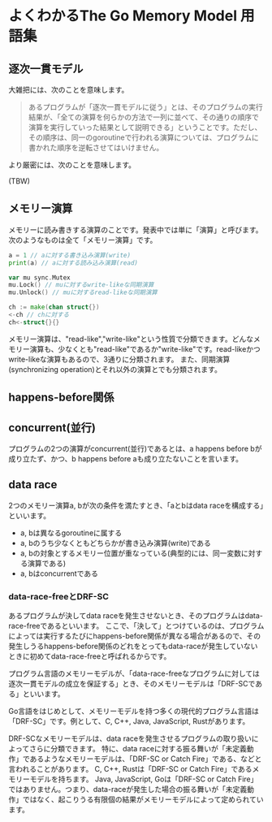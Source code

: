 # よくわかるThe Go Memory Model 用語集

## 逐次一貫モデル

大雑把には、次のことを意味します。

> あるプログラムが「逐次一貫モデルに従う」とは、そのプログラムの実行結果が、「全ての演算を何らかの方法で一列に並べて、その通りの順序で演算を実行していった結果として説明できる」ということです。ただし、その順序は、同一のgoroutineで行われる演算については、プログラムに書かれた順序を逆転させてはいけません。

より厳密には、次のことを意味します。

(TBW)

## メモリー演算

メモリーに読み書きする演算のことです。発表中では単に「演算」と呼びます。次のようなものは全て「メモリー演算」です。

```go
a = 1 // aに対する書き込み演算(write)
print(a) // aに対する読み込み演算(read)

var mu sync.Mutex
mu.Lock() // muに対するwrite-likeな同期演算
mu.Unlock() // muに対するread-likeな同期演算

ch := make(chan struct{})
<-ch // chに対する
ch<-struct{}{}
```

メモリー演算は、"read-like","write-like"という性質で分類できます。どんなメモリー演算も、少なくとも"read-like"であるか"write-like"です。read-likeかつwrite-likeな演算もあるので、3通りに分類されます。
また、同期演算(synchronizing operation)とそれ以外の演算とでも分類されます。

## happens-before関係

## concurrent(並行)

プログラムの2つの演算がconcurrent(並行)であるとは、a happens before bが成り立たず、かつ、b happens before aも成り立たないことを言います。

## data race

2つのメモリー演算a, bが次の条件を満たすとき、「aとbはdata raceを構成する」といいます。

- a, bは異なるgoroutineに属する
- a, bのうち少なくともどちらかが書き込み演算(write)である
- a, bの対象とするメモリー位置が重なっている(典型的には、同一変数に対する演算である)
- a, bはconcurrentである

### data-race-freeとDRF-SC

あるプログラムが決してdata raceを発生させないとき、そのプログラムはdata-race-freeであるといいます。
ここで、「決して」とつけているのは、プログラムによっては実行するたびにhappens-before関係が異なる場合があるので、その発生しうるhappens-before関係のどれをとってもdata-raceが発生していないときに初めてdata-race-freeと呼ばれるからです。

プログラム言語のメモリーモデルが、「data-race-freeなプログラムに対しては逐次一貫モデルの成立を保証する」とき、そのメモリーモデルは「DRF-SCである」といいます。

Go言語をはじめとして、メモリーモデルを持つ多くの現代的プログラム言語は「DRF-SC」です。例として、C, C++, Java, JavaScript, Rustがあります。

DRF-SCなメモリーモデルは、data raceを発生させるプログラムの取り扱いによってさらに分類できます。
特に、data raceに対する振る舞いが「未定義動作」であるようなメモリーモデルは、「DRF-SC or Catch Fire」である、などと言われることがあります。
C, C++, Rustは「DRF-SC or Catch Fire」であるメモリーモデルを持ちます。
Java, JavaScript, Goは「DRF-SC or Catch Fire」ではありません。つまり、data-raceが発生した場合の振る舞いが「未定義動作」ではなく、起こりうる有限個の結果がメモリーモデルによって定められています。